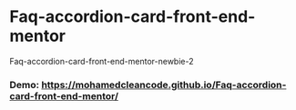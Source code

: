 # Faq-accordion-card-front-end-mentor
Faq-accordion-card-front-end-mentor-newbie-2
### Demo: https://mohamedcleancode.github.io/Faq-accordion-card-front-end-mentor/
